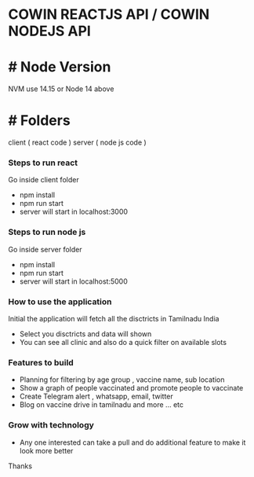 # COWIN REACTJS API / COWIN NODEJS API 

# # Node Version
NVM use 14.15 or Node 14 above

# # Folders
client ( react code )
server ( node js code )

### Steps to run react 
Go inside client folder 
* npm install 
* npm run start
* server will start in localhost:3000

### Steps to run node js
Go inside server folder
* npm install
* npm run start
* server will start in localhost:5000

### How to use the application
Initial the application will fetch all the disctricts in Tamilnadu India
* Select you disctricts and data will shown 
* You can see all clinic and also do a quick filter on available slots 

### Features to build 
* Planning for filtering by age group , vaccine name, sub location 
* Show a graph of people vaccinated and promote people to vaccinate
* Create Telegram alert , whatsapp, email, twitter
* Blog on vaccine drive in tamilnadu and more ... etc

### Grow with technology
* Any one interested can take a pull and do additional feature to make it look more better


Thanks